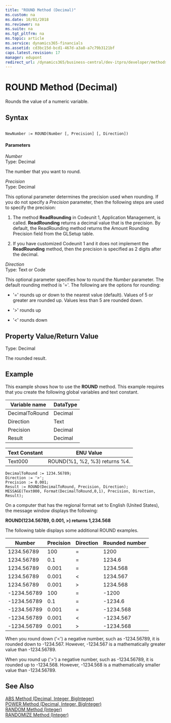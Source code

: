 ```yaml
---
title: "ROUND Method (Decimal)"
ms.custom: na
ms.date: 10/01/2018
ms.reviewer: na
ms.suite: na
ms.tgt_pltfrm: na
ms.topic: article
ms.service: dynamics365-financials
ms.assetid: cd3bc15d-bcd1-467d-a3a8-a7c79b3121bf
caps.latest.revision: 17
manager: edupont
redirect_url: /dynamics365/business-central/dev-itpro/developer/methods-auto/al-method-reference
---
```


 

# ROUND Method (Decimal)
Rounds the value of a numeric variable.  

## Syntax  

```  

NewNumber := ROUND(Number [, Precision] [, Direction])  
```  

#### Parameters  
 *Number*  
 Type: Decimal  

 The number that you want to round.  

 *Precision*  
 Type: Decimal  

 This optional parameter determines the precision used when rounding. If you do not specify a *Precision* parameter, then the following steps are used to specify the precision:  

1.  The method **ReadRounding** in Codeunit 1, Application Management, is called. **ReadRounding** returns a decimal value that is the precision. By default, the ReadRounding method returns the Amount Rounding Precision field from the GLSetup table.  

2.  If you have customized Codeunit 1 and it does not implement the **ReadRounding** method, then the precision is specified as 2 digits after the decimal.  

 *Direction*  
 Type: Text or Code  

 This optional parameter specifies how to round the *Number* parameter. The default rounding method is '='. The following are the options for rounding:  

-   '=' rounds up or down to the nearest value \(default\). Values of 5 or greater are rounded up. Values less than 5 are rounded down.  

-   '>' rounds up  

-   '\<' rounds down  

## Property Value/Return Value  
 Type: Decimal  

 The rounded result.  

## Example  
 This example shows how to use the **ROUND** method. This example requires that you create the following global variables and text constant.  

|Variable name|DataType|  
|-------------------|--------------|  
|DecimalToRound|Decimal|  
|Direction|Text|  
|Precision|Decimal|  
|Result|Decimal|  

|Text Constant|ENU Value|  
|-------------------|---------------|  
|Text000|ROUND\(%1, %2, %3\) returns %4.|  

```  
DecimalToRound := 1234.56789;  
Direction := '>';  
Precision := 0.001;  
Result := ROUND(DecimalToRound, Precision, Direction);  
MESSAGE(Text000, Format(DecimalToRound,0,1), Precision, Direction, Result);  
```  

 On a computer that has the regional format set to English \(United States\), the message window displays the following:  

 **ROUND\(1234.56789, 0.001, >\) returns 1,234.568**  

 The following table displays some additional ROUND examples.  

|Number|Precision|Direction|Rounded number|  
|------------|---------------|---------------|--------------------|  
|1234.56789|100|=|1200|  
|1234.56789|0.1|=|1234.6|  
|1234.56789|0.001|=|1234.568|  
|1234.56789|0.001|\<|1234.567|  
|1234.56789|0.001|>|1234.568|  
|-1234.56789|100|=|-1200|  
|-1234.56789|0.1|=|-1234.6|  
|-1234.56789|0.001|=|-1234.568|  
|-1234.56789|0.001|\<|-1234.567|  
|-1234.56789|0.001|>|-1234.568|  

 When you round down \('\<'\) a negative number, such as -1234.56789, it is rounded down to -1234.567. However, -1234.567 is a mathematically greater value than -1234.56789.  

 When you round up \('>'\) a negative number, such as -1234.56789, it is rounded up to -1234.568. However, -1234.568 is a mathematically smaller value than -1234.56789.  

## See Also  
 [ABS Method \(Decimal, Integer, BigInteger\)](devenv-ABS-Method-Decimal-Integer-BigInteger.md)   
 [POWER Method \(Decimal, Integer, BigInteger\)](devenv-POWER-Method-Decimal-Integer-BigInteger.md)   
 [RANDOM Method \(Integer\)](devenv-RANDOM-Method-Integer.md)   
 [RANDOMIZE Method \(Integer\)](devenv-RANDOMIZE-Method-Integer.md)
